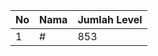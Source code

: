 | No | Nama            | Jumlah Level |
|----|-----------------|--------------|
| 1  | #    |    853        |
